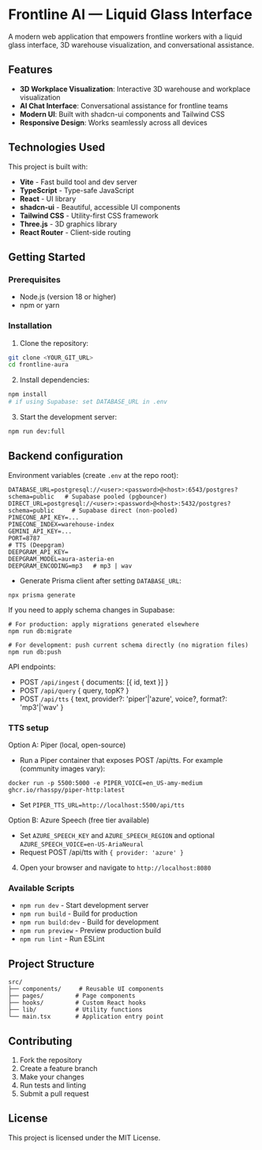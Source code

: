 # Frontline AI — Liquid Glass Interface

A modern web application that empowers frontline workers with a liquid glass interface, 3D warehouse visualization, and conversational assistance.

## Features

- **3D Workplace Visualization**: Interactive 3D warehouse and workplace visualization
- **AI Chat Interface**: Conversational assistance for frontline teams
- **Modern UI**: Built with shadcn-ui components and Tailwind CSS
- **Responsive Design**: Works seamlessly across all devices

## Technologies Used

This project is built with:

- **Vite** - Fast build tool and dev server
- **TypeScript** - Type-safe JavaScript
- **React** - UI library
- **shadcn-ui** - Beautiful, accessible UI components
- **Tailwind CSS** - Utility-first CSS framework
- **Three.js** - 3D graphics library
- **React Router** - Client-side routing

## Getting Started

### Prerequisites

- Node.js (version 18 or higher)
- npm or yarn

### Installation

1. Clone the repository:
```bash
git clone <YOUR_GIT_URL>
cd frontline-aura
```

2. Install dependencies:
```bash
npm install
# if using Supabase: set DATABASE_URL in .env
```

3. Start the development server:
```bash
npm run dev:full
```
## Backend configuration

Environment variables (create `.env` at the repo root):

```
DATABASE_URL=postgresql://<user>:<password>@<host>:6543/postgres?schema=public   # Supabase pooled (pgbouncer)
DIRECT_URL=postgresql://<user>:<password>@<host>:5432/postgres?schema=public     # Supabase direct (non-pooled)
PINECONE_API_KEY=...
PINECONE_INDEX=warehouse-index
GEMINI_API_KEY=...
PORT=8787
# TTS (Deepgram)
DEEPGRAM_API_KEY=
DEEPGRAM_MODEL=aura-asteria-en
DEEPGRAM_ENCODING=mp3   # mp3 | wav
```

- Generate Prisma client after setting `DATABASE_URL`:
```
npx prisma generate
```

If you need to apply schema changes in Supabase:
```
# For production: apply migrations generated elsewhere
npm run db:migrate

# For development: push current schema directly (no migration files)
npm run db:push
```

API endpoints:
- POST `/api/ingest` { documents: [{ id, text }] }
- POST `/api/query` { query, topK? }
- POST `/api/tts` { text, provider?: 'piper'|'azure', voice?, format?: 'mp3'|'wav' }
### TTS setup

Option A: Piper (local, open-source)
- Run a Piper container that exposes POST /api/tts. For example (community images vary):
```
docker run -p 5500:5000 -e PIPER_VOICE=en_US-amy-medium ghcr.io/rhasspy/piper-http:latest
```
- Set `PIPER_TTS_URL=http://localhost:5500/api/tts`

Option B: Azure Speech (free tier available)
- Set `AZURE_SPEECH_KEY` and `AZURE_SPEECH_REGION` and optional `AZURE_SPEECH_VOICE=en-US-AriaNeural`
- Request POST /api/tts with `{ provider: 'azure' }`

4. Open your browser and navigate to `http://localhost:8080`

### Available Scripts

- `npm run dev` - Start development server
- `npm run build` - Build for production
- `npm run build:dev` - Build for development
- `npm run preview` - Preview production build
- `npm run lint` - Run ESLint

## Project Structure

```
src/
├── components/     # Reusable UI components
├── pages/         # Page components
├── hooks/         # Custom React hooks
├── lib/           # Utility functions
└── main.tsx       # Application entry point
```

## Contributing

1. Fork the repository
2. Create a feature branch
3. Make your changes
4. Run tests and linting
5. Submit a pull request

## License

This project is licensed under the MIT License.
